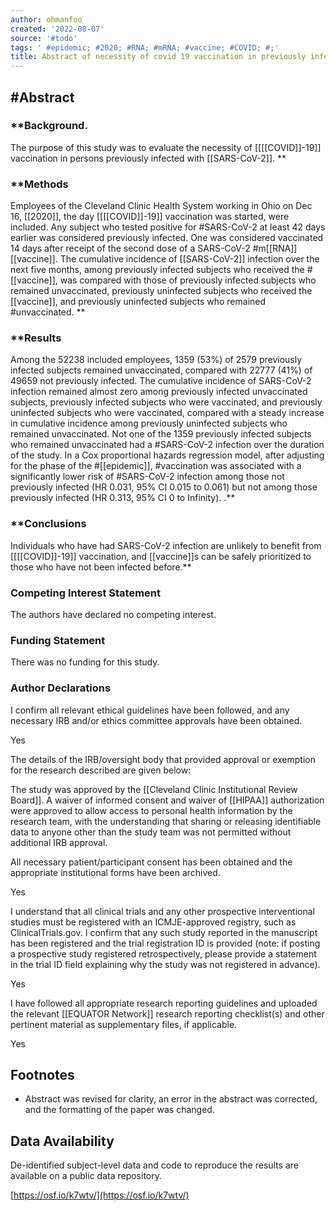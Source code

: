 ```yaml
---
author: ohmanfoo
created: '2022-08-07'
source: '#todo'
tags: ' #epidemic; #2020; #RNA; #mRNA; #vaccine; #COVID; #;'
title: Abstract of necessity of covid 19 vaccination in previously infected individuals
---
```


## #Abstract

### **Background. 
The purpose of this study was to evaluate the necessity of [[[[COVID]]-19]] vaccination in persons previously infected with [[SARS-CoV-2]]. **

### **Methods 
Employees of the Cleveland Clinic Health System working in Ohio on Dec 16, [[2020]], the day [[[[COVID]]-19]] vaccination was started, were included. Any subject who tested positive for #SARS-CoV-2 at least 42 days earlier was considered previously infected. One was considered vaccinated 14 days after receipt of the second dose of a SARS-CoV-2 #m[[RNA]] [[vaccine]]. The cumulative incidence of [[SARS-CoV-2]] infection over the next five months, among previously infected subjects who received the #[[vaccine]], was compared with those of previously infected subjects who remained unvaccinated, previously uninfected subjects who received the [[vaccine]], and previously uninfected subjects who remained #unvaccinated. ** 

### **Results 
Among the 52238 included employees, 1359 (53%) of 2579 previously infected subjects remained unvaccinated, compared with 22777 (41%) of 49659 not previously infected. The cumulative incidence of SARS-CoV-2 infection remained almost zero among previously infected unvaccinated subjects, previously infected subjects who were vaccinated, and previously uninfected subjects who were vaccinated, compared with a steady increase in cumulative incidence among previously uninfected subjects who remained unvaccinated. Not one of the 1359 previously infected subjects who remained unvaccinated had a #SARS-CoV-2 infection over the duration of the study. In a Cox proportional hazards regression model, after adjusting for the phase of the #[[epidemic]], #vaccination was associated with a significantly lower risk of #SARS-CoV-2 infection among those not previously infected (HR 0.031, 95% CI 0.015 to 0.061) but not among those previously infected (HR 0.313, 95% CI 0 to Infinity). .**

### **Conclusions 
Individuals who have had SARS-CoV-2 infection are unlikely to benefit from [[[[COVID]]-19]] vaccination, and [[vaccine]]s can be safely prioritized to those who have not been infected before.**

### Competing Interest Statement

The authors have declared no competing interest.

### Funding Statement

There was no funding for this study.

### Author Declarations

I confirm all relevant ethical guidelines have been followed, and any necessary IRB and/or ethics committee approvals have been obtained.

Yes

The details of the IRB/oversight body that provided approval or exemption for the research described are given below:

The study was approved by the [[Cleveland Clinic Institutional Review Board]]. A waiver of informed consent and waiver of [[HIPAA]] authorization were approved to allow access to personal health information by the research team, with the understanding that sharing or releasing identifiable data to anyone other than the study team was not permitted without additional IRB approval.

All necessary patient/participant consent has been obtained and the appropriate institutional forms have been archived.

Yes

I understand that all clinical trials and any other prospective interventional studies must be registered with an ICMJE-approved registry, such as ClinicalTrials.gov. I confirm that any such study reported in the manuscript has been registered and the trial registration ID is provided (note: if posting a prospective study registered retrospectively, please provide a statement in the trial ID field explaining why the study was not registered in advance).

Yes

I have followed all appropriate research reporting guidelines and uploaded the relevant [[EQUATOR Network]] research reporting checklist(s) and other pertinent material as supplementary files, if applicable.

Yes

## Footnotes

-   Abstract was revised for clarity, an error in the abstract was corrected, and the formatting of the paper was changed.
    

## Data Availability

De-identified subject-level data and code to reproduce the results are available on a public data repository.

[https://osf.io/k7wtv/](https://osf.io/k7wtv/)